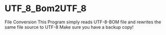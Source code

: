 # UTF_8_Bom2UTF_8
File Conversion
This Program simply reads UTF-8-BOM file and rewrites the same file source to UTF-8
Make sure you have a backup copy!

